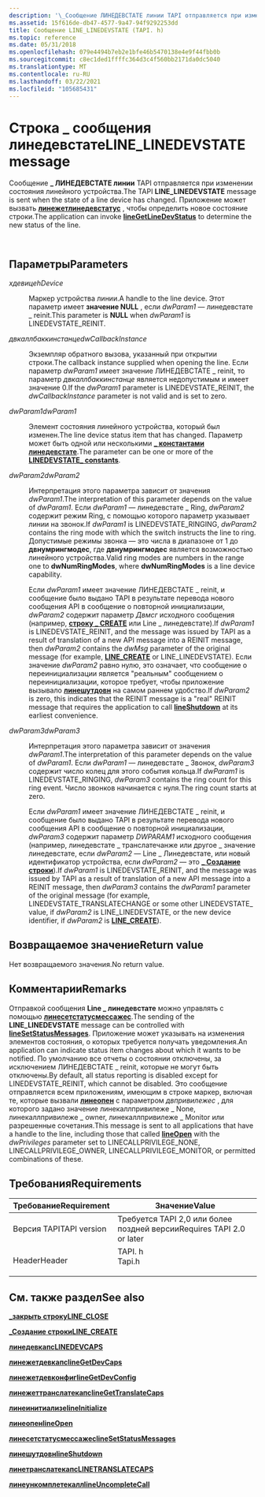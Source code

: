 ```yaml
---
description: '\_Сообщение ЛИНЕДЕВСТАТЕ линии TAPI отправляется при изменении состояния линейного устройства. Приложение может вызвать Линежетлинедевстатус, чтобы определить новое состояние строки.'
ms.assetid: 15f616de-db47-4577-9a47-94f9292253dd
title: Сообщение LINE_LINEDEVSTATE (TAPI. h)
ms.topic: reference
ms.date: 05/31/2018
ms.openlocfilehash: 079e4494b7eb2e1bfe46b5470138e4e9f44fbb0b
ms.sourcegitcommit: c8ec1ded1ffffc364d3c4f560bb2171da0dc5040
ms.translationtype: MT
ms.contentlocale: ru-RU
ms.lasthandoff: 03/22/2021
ms.locfileid: "105685431"
---
```

# <a name="line_linedevstate-message"></a><span data-ttu-id="e6aa3-104">Строка \_ сообщения линедевстате</span><span class="sxs-lookup"><span data-stu-id="e6aa3-104">LINE\_LINEDEVSTATE message</span></span>

<span data-ttu-id="e6aa3-105">Сообщение **\_ ЛИНЕДЕВСТАТЕ линии** TAPI отправляется при изменении состояния линейного устройства.</span><span class="sxs-lookup"><span data-stu-id="e6aa3-105">The TAPI **LINE\_LINEDEVSTATE** message is sent when the state of a line device has changed.</span></span> <span data-ttu-id="e6aa3-106">Приложение может вызвать [**линежетлинедевстатус**](/windows/desktop/api/Tapi/nf-tapi-linegetlinedevstatus) , чтобы определить новое состояние строки.</span><span class="sxs-lookup"><span data-stu-id="e6aa3-106">The application can invoke [**lineGetLineDevStatus**](/windows/desktop/api/Tapi/nf-tapi-linegetlinedevstatus) to determine the new status of the line.</span></span>


```C++
            
```



## <a name="parameters"></a><span data-ttu-id="e6aa3-107">Параметры</span><span class="sxs-lookup"><span data-stu-id="e6aa3-107">Parameters</span></span>

<dl> <dt>

<span data-ttu-id="e6aa3-108">*хдевице*</span><span class="sxs-lookup"><span data-stu-id="e6aa3-108">*hDevice*</span></span> 
</dt> <dd>

<span data-ttu-id="e6aa3-109">Маркер устройства линии.</span><span class="sxs-lookup"><span data-stu-id="e6aa3-109">A handle to the line device.</span></span> <span data-ttu-id="e6aa3-110">Этот параметр имеет **значение NULL** , если *dwParam1* — линедевстате \_ reinit.</span><span class="sxs-lookup"><span data-stu-id="e6aa3-110">This parameter is **NULL** when *dwParam1* is LINEDEVSTATE\_REINIT.</span></span>

</dd> <dt>

<span data-ttu-id="e6aa3-111">*двкаллбаккинстанце*</span><span class="sxs-lookup"><span data-stu-id="e6aa3-111">*dwCallbackInstance*</span></span> 
</dt> <dd>

<span data-ttu-id="e6aa3-112">Экземпляр обратного вызова, указанный при открытии строки.</span><span class="sxs-lookup"><span data-stu-id="e6aa3-112">The callback instance supplied when opening the line.</span></span> <span data-ttu-id="e6aa3-113">Если параметр *dwParam1* имеет значение ЛИНЕДЕВСТАТЕ \_ reinit, то параметр *двкаллбаккинстанце* является недопустимым и имеет значение 0.</span><span class="sxs-lookup"><span data-stu-id="e6aa3-113">If the *dwParam1* parameter is LINEDEVSTATE\_REINIT, the *dwCallbackInstance* parameter is not valid and is set to zero.</span></span>

</dd> <dt>

<span data-ttu-id="e6aa3-114">*dwParam1*</span><span class="sxs-lookup"><span data-stu-id="e6aa3-114">*dwParam1*</span></span> 
</dt> <dd>

<span data-ttu-id="e6aa3-115">Элемент состояния линейного устройства, который был изменен.</span><span class="sxs-lookup"><span data-stu-id="e6aa3-115">The line device status item that has changed.</span></span> <span data-ttu-id="e6aa3-116">Параметр может быть одной или несколькими [**\_ константами линедевстате**](linedevstate--constants.md).</span><span class="sxs-lookup"><span data-stu-id="e6aa3-116">The parameter can be one or more of the [**LINEDEVSTATE\_ constants**](linedevstate--constants.md).</span></span>

</dd> <dt>

<span data-ttu-id="e6aa3-117">*dwParam2*</span><span class="sxs-lookup"><span data-stu-id="e6aa3-117">*dwParam2*</span></span> 
</dt> <dd>

<span data-ttu-id="e6aa3-118">Интерпретация этого параметра зависит от значения *dwParam1*.</span><span class="sxs-lookup"><span data-stu-id="e6aa3-118">The interpretation of this parameter depends on the value of *dwParam1*.</span></span> <span data-ttu-id="e6aa3-119">Если *dwParam1* — линедевстате \_ Ring, *dwParam2* содержит режим Ring, с помощью которого параметр указывает линии на звонок.</span><span class="sxs-lookup"><span data-stu-id="e6aa3-119">If *dwParam1* is LINEDEVSTATE\_RINGING, *dwParam2* contains the ring mode with which the switch instructs the line to ring.</span></span> <span data-ttu-id="e6aa3-120">Допустимые режимы звонка — это числа в диапазоне от 1 до **двнумрингмодес**, где **двнумрингмодес** является возможностью линейного устройства.</span><span class="sxs-lookup"><span data-stu-id="e6aa3-120">Valid ring modes are numbers in the range one to **dwNumRingModes**, where **dwNumRingModes** is a line device capability.</span></span>

<span data-ttu-id="e6aa3-121">Если *dwParam1* имеет значение ЛИНЕДЕВСТАТЕ \_ reinit, и сообщение было выдано TAPI в результате перевода нового сообщения API в сообщение о повторной инициализации, *dwParam2* содержит параметр *Двмсг* исходного сообщения (например, [**строку \_ CREATE**](line-create.md) или Line \_ линедевстате).</span><span class="sxs-lookup"><span data-stu-id="e6aa3-121">If *dwParam1* is LINEDEVSTATE\_REINIT, and the message was issued by TAPI as a result of translation of a new API message into a REINIT message, then *dwParam2* contains the *dwMsg* parameter of the original message (for example, [**LINE\_CREATE**](line-create.md) or LINE\_LINEDEVSTATE).</span></span> <span data-ttu-id="e6aa3-122">Если значение *dwParam2* равно нулю, это означает, что сообщение о переинициализации является "реальным" сообщением о переинициализации, которое требует, чтобы приложение вызывало [**линешутдовн**](/windows/desktop/api/Tapi/nf-tapi-lineshutdown) на самом раннем удобство.</span><span class="sxs-lookup"><span data-stu-id="e6aa3-122">If *dwParam2* is zero, this indicates that the REINIT message is a "real" REINIT message that requires the application to call [**lineShutdown**](/windows/desktop/api/Tapi/nf-tapi-lineshutdown) at its earliest convenience.</span></span>

</dd> <dt>

<span data-ttu-id="e6aa3-123">*dwParam3*</span><span class="sxs-lookup"><span data-stu-id="e6aa3-123">*dwParam3*</span></span> 
</dt> <dd>

<span data-ttu-id="e6aa3-124">Интерпретация этого параметра зависит от значения *dwParam1*.</span><span class="sxs-lookup"><span data-stu-id="e6aa3-124">The interpretation of this parameter depends on the value of *dwParam1*.</span></span> <span data-ttu-id="e6aa3-125">Если *dwParam1* — линедевстате \_ Звонок, *dwParam3* содержит число колец для этого события кольца.</span><span class="sxs-lookup"><span data-stu-id="e6aa3-125">If *dwParam1* is LINEDEVSTATE\_RINGING, *dwParam3* contains the ring count for this ring event.</span></span> <span data-ttu-id="e6aa3-126">Число звонков начинается с нуля.</span><span class="sxs-lookup"><span data-stu-id="e6aa3-126">The ring count starts at zero.</span></span>

<span data-ttu-id="e6aa3-127">Если *dwParam1* имеет значение ЛИНЕДЕВСТАТЕ \_ reinit, и сообщение было выдано TAPI в результате перевода нового сообщения API в сообщение о повторной инициализации, *dwParam3* содержит параметр *DWPARAM1* исходного сообщения (например, линедевстате \_ транслатечанже или другое \_ значение линедевстате, если *dwParam2* — Line \_ Линедевстате, или новый идентификатор устройства, если *dwParam2* — это [**\_ Создание строки**](line-create.md)).</span><span class="sxs-lookup"><span data-stu-id="e6aa3-127">If *dwParam1* is LINEDEVSTATE\_REINIT, and the message was issued by TAPI as a result of translation of a new API message into a REINIT message, then *dwParam3* contains the *dwParam1* parameter of the original message (for example, LINEDEVSTATE\_TRANSLATECHANGE or some other LINEDEVSTATE\_ value, if *dwParam2* is LINE\_LINEDEVSTATE, or the new device identifier, if *dwParam2* is [**LINE\_CREATE**](line-create.md)).</span></span>

</dd> </dl>

## <a name="return-value"></a><span data-ttu-id="e6aa3-128">Возвращаемое значение</span><span class="sxs-lookup"><span data-stu-id="e6aa3-128">Return value</span></span>

<span data-ttu-id="e6aa3-129">Нет возвращаемого значения.</span><span class="sxs-lookup"><span data-stu-id="e6aa3-129">No return value.</span></span>

## <a name="remarks"></a><span data-ttu-id="e6aa3-130">Комментарии</span><span class="sxs-lookup"><span data-stu-id="e6aa3-130">Remarks</span></span>

<span data-ttu-id="e6aa3-131">Отправкой сообщения **Line \_ линедевстате** можно управлять с помощью [**линесетстатусмессажес**](/windows/desktop/api/Tapi/nf-tapi-linesetstatusmessages).</span><span class="sxs-lookup"><span data-stu-id="e6aa3-131">The sending of the **LINE\_LINEDEVSTATE** message can be controlled with [**lineSetStatusMessages**](/windows/desktop/api/Tapi/nf-tapi-linesetstatusmessages).</span></span> <span data-ttu-id="e6aa3-132">Приложение может указывать на изменения элементов состояния, о которых требуется получать уведомления.</span><span class="sxs-lookup"><span data-stu-id="e6aa3-132">An application can indicate status item changes about which it wants to be notified.</span></span> <span data-ttu-id="e6aa3-133">По умолчанию все отчеты о состоянии отключены, за исключением ЛИНЕДЕВСТАТЕ \_ reinit, которые не могут быть отключены.</span><span class="sxs-lookup"><span data-stu-id="e6aa3-133">By default, all status reporting is disabled except for LINEDEVSTATE\_REINIT, which cannot be disabled.</span></span> <span data-ttu-id="e6aa3-134">Это сообщение отправляется всем приложениям, имеющим в строке маркер, включая те, которые вызвали [**линеопен**](/windows/desktop/api/Tapi/nf-tapi-lineopen) с параметром *двпривилежес* , для которого задано значение линекаллпривилеже \_ None, линекаллпривилеже \_ owner, линекаллпривилеже \_ Monitor или разрешенные сочетания.</span><span class="sxs-lookup"><span data-stu-id="e6aa3-134">This message is sent to all applications that have a handle to the line, including those that called [**lineOpen**](/windows/desktop/api/Tapi/nf-tapi-lineopen) with the *dwPrivileges* parameter set to LINECALLPRIVILEGE\_NONE, LINECALLPRIVILEGE\_OWNER, LINECALLPRIVILEGE\_MONITOR, or permitted combinations of these.</span></span>

## <a name="requirements"></a><span data-ttu-id="e6aa3-135">Требования</span><span class="sxs-lookup"><span data-stu-id="e6aa3-135">Requirements</span></span>



| <span data-ttu-id="e6aa3-136">Требование</span><span class="sxs-lookup"><span data-stu-id="e6aa3-136">Requirement</span></span> | <span data-ttu-id="e6aa3-137">Значение</span><span class="sxs-lookup"><span data-stu-id="e6aa3-137">Value</span></span> |
|-------------------------|-----------------------------------------------------------------------------------|
| <span data-ttu-id="e6aa3-138">Версия TAPI</span><span class="sxs-lookup"><span data-stu-id="e6aa3-138">TAPI version</span></span><br/> | <span data-ttu-id="e6aa3-139">Требуется TAPI 2,0 или более поздней версии</span><span class="sxs-lookup"><span data-stu-id="e6aa3-139">Requires TAPI 2.0 or later</span></span><br/>                                             |
| <span data-ttu-id="e6aa3-140">Header</span><span class="sxs-lookup"><span data-stu-id="e6aa3-140">Header</span></span><br/>       | <dl> <span data-ttu-id="e6aa3-141"><dt>TAPI. h</dt></span><span class="sxs-lookup"><span data-stu-id="e6aa3-141"><dt>Tapi.h</dt></span></span> </dl> |



## <a name="see-also"></a><span data-ttu-id="e6aa3-142">См. также раздел</span><span class="sxs-lookup"><span data-stu-id="e6aa3-142">See also</span></span>

<dl> <dt>

[<span data-ttu-id="e6aa3-143">**\_закрыть строку**</span><span class="sxs-lookup"><span data-stu-id="e6aa3-143">**LINE\_CLOSE**</span></span>](line-close.md)
</dt> <dt>

[<span data-ttu-id="e6aa3-144">**\_Создание строки**</span><span class="sxs-lookup"><span data-stu-id="e6aa3-144">**LINE\_CREATE**</span></span>](line-create.md)
</dt> <dt>

[<span data-ttu-id="e6aa3-145">**линедевкапс**</span><span class="sxs-lookup"><span data-stu-id="e6aa3-145">**LINEDEVCAPS**</span></span>](/windows/desktop/api/Tapi/ns-tapi-linedevcaps)
</dt> <dt>

[<span data-ttu-id="e6aa3-146">**линежетдевкапс**</span><span class="sxs-lookup"><span data-stu-id="e6aa3-146">**lineGetDevCaps**</span></span>](/windows/desktop/api/Tapi/nf-tapi-linegetdevcaps)
</dt> <dt>

[<span data-ttu-id="e6aa3-147">**линежетдевконфиг**</span><span class="sxs-lookup"><span data-stu-id="e6aa3-147">**lineGetDevConfig**</span></span>](/windows/desktop/api/Tapi/nf-tapi-linegetdevconfig)
</dt> <dt>

[<span data-ttu-id="e6aa3-148">**линежеттранслатекапс**</span><span class="sxs-lookup"><span data-stu-id="e6aa3-148">**lineGetTranslateCaps**</span></span>](/windows/desktop/api/Tapi/nf-tapi-linegettranslatecaps)
</dt> <dt>

[<span data-ttu-id="e6aa3-149">**линеинитиализе**</span><span class="sxs-lookup"><span data-stu-id="e6aa3-149">**lineInitialize**</span></span>](/windows/desktop/api/Tapi/nf-tapi-lineinitialize)
</dt> <dt>

[<span data-ttu-id="e6aa3-150">**линеопен**</span><span class="sxs-lookup"><span data-stu-id="e6aa3-150">**lineOpen**</span></span>](/windows/desktop/api/Tapi/nf-tapi-lineopen)
</dt> <dt>

[<span data-ttu-id="e6aa3-151">**линесетстатусмессажес**</span><span class="sxs-lookup"><span data-stu-id="e6aa3-151">**lineSetStatusMessages**</span></span>](/windows/desktop/api/Tapi/nf-tapi-linesetstatusmessages)
</dt> <dt>

[<span data-ttu-id="e6aa3-152">**линешутдовн**</span><span class="sxs-lookup"><span data-stu-id="e6aa3-152">**lineShutdown**</span></span>](/windows/desktop/api/Tapi/nf-tapi-lineshutdown)
</dt> <dt>

[<span data-ttu-id="e6aa3-153">**линетранслатекапс**</span><span class="sxs-lookup"><span data-stu-id="e6aa3-153">**LINETRANSLATECAPS**</span></span>](/windows/desktop/api/Tapi/ns-tapi-linetranslatecaps)
</dt> <dt>

[<span data-ttu-id="e6aa3-154">**линеункомплетекалл**</span><span class="sxs-lookup"><span data-stu-id="e6aa3-154">**lineUncompleteCall**</span></span>](/windows/desktop/api/Tapi/nf-tapi-lineuncompletecall)
</dt> </dl>

 

 




